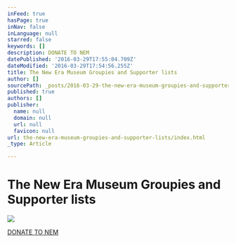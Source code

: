 ```yaml
---
inFeed: true
hasPage: true
inNav: false
inLanguage: null
starred: false
keywords: []
description: DONATE TO NEM
datePublished: '2016-03-29T17:55:04.709Z'
dateModified: '2016-03-29T17:54:56.255Z'
title: The New Era Museum Groupies and Supporter lists
author: []
sourcePath: _posts/2016-03-29-the-new-era-museum-groupies-and-supporter-lists.md
published: true
authors: []
publisher:
  name: null
  domain: null
  url: null
  favicon: null
url: the-new-era-museum-groupies-and-supporter-lists/index.html
_type: Article

---
```

# The New Era Museum Groupies and Supporter lists
![](https://the-grid-user-content.s3-us-west-2.amazonaws.com/6be6f31d-c9db-49c8-abd6-dffdcc6265b6.jpg)

[DONATE TO NEM][0]

[0]: http://neweramuseum.org/donate/